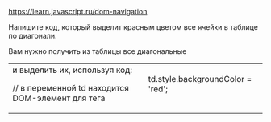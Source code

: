 
https://learn.javascript.ru/dom-navigation

Напишите код, который выделит красным цветом все ячейки в таблице по диагонали.

Вам нужно получить из таблицы <table> все диагональные <td> и выделить их, используя код:

//  в переменной td находится DOM-элемент для тега <td>
td.style.backgroundColor = 'red';